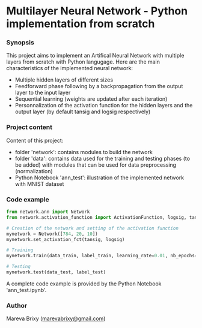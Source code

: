 # Multilayer Neural Network - Python implementation from scratch

### Synopsis ###
This project aims to implement an Artifical Neural Network with multiple layers from scratch with Python langugage.
Here are the main characteristics of the implemented neural network: 
* Multiple hidden layers of different sizes 
* Feedforward phase following by a backpropagation from the output layer to the input layer
* Sequential learning (weights are updated after each iteration)
* Personnalization of the activation function for the hidden layers and the output layer (by default tansig and logsig respectively)

### Project content ###

Content of this project: 
* folder 'network': contains modules to build the network
* folder 'data': contains data used for the training and testing phases (to be added) with modules that can be used for data preprocessing (normalization)
* Python Notebook 'ann_test': illustration of the implemented network with MNIST dataset

### Code example ###

```python
from network.ann import Network
from network.activation_function import ActivationFunction, logsig, tansig

# Creation of the network and setting of the activation function
mynetwork = Network([784, 20, 10])
mynetwork.set_activation_fct(tansig, logsig)

# Training
mynetwork.train(data_train, label_train, learning_rate=0.01, nb_epochs=100)

# Testing
mynetwork.test(data_test, label_test)
```

A complete code example is provided by the Python Notebook 'ann_test.ipynb'.

### Author ###

Mareva Brixy (marevabrixy@gmail.com)

